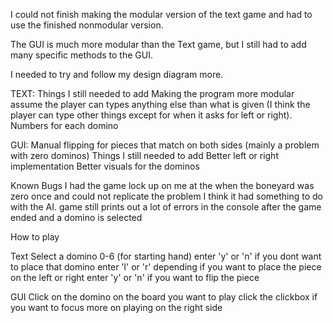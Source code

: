 I could not finish making the modular version of the
text game and had to use the finished nonmodular
version.

The GUI is much more modular than the Text game, but
I still had to add many specific methods to the GUI.

I needed to try and follow my design diagram more.




TEXT:
Things I still needed to add
Making the program more modular
assume the player can types anything else than
what is given (I think the player can type other things
except for when it asks for left or right).
Numbers for each domino


GUI:
Manual flipping for pieces that match on both sides
(mainly a problem with zero dominos)
Things I still needed to add
Better left or right implementation
Better visuals for the dominos








Known Bugs
I had the game lock up on me at the
when the boneyard was zero once and could
not replicate the problem I think it had something to
do with the AI.
game still prints out a lot of errors in the console 
after the game ended and a domino is selected



How to play

Text
Select a domino 0-6 (for starting hand)
enter 'y' or 'n' if you dont want to place that domino
enter 'l' or 'r' depending if you want to place the
piece on the left or right
enter 'y' or 'n' if you want to flip the piece

GUI
Click on the domino on the board you want to play
click the clickbox if you want to focus more on
playing on the right side








